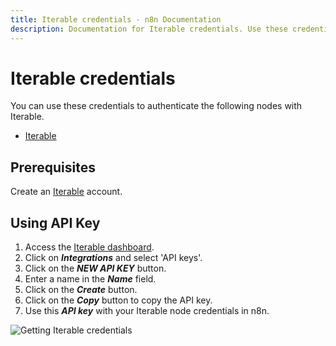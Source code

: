 ```yaml
---
title: Iterable credentials - n8n Documentation
description: Documentation for Iterable credentials. Use these credentials to authenticate Iterable in n8n, a workflow automation platform.
---
```


# Iterable credentials

You can use these credentials to authenticate the following nodes with Iterable.

- [Iterable](/integrations/builtin/app-nodes/n8n-nodes-base.iterable/)

## Prerequisites

Create an [Iterable](https://iterable.com) account.

## Using API Key

1. Access the [Iterable dashboard](https://app.iterable.com/).
2. Click on ***Integrations*** and select 'API keys'.
3. Click on the ***NEW API KEY*** button.
4. Enter a name in the ***Name*** field.
5. Click on the ***Create*** button.
6. Click on the ***Copy*** button to copy the API key.
7. Use this ***API key*** with your Iterable node credentials in n8n.

![Getting Iterable credentials](/_images/integrations/builtin/credentials/iterable/using-api-key.gif)

